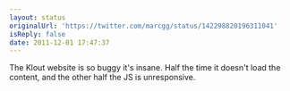 ```yaml
---
layout: status
originalUrl: 'https://twitter.com/marcgg/status/142298820196311041'
isReply: false
date: 2011-12-01 17:47:37
---
```


The Klout website is so buggy it's insane. Half the time it doesn't load the content, and the other half the JS is unresponsive.

